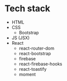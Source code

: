 # Tech stack

- HTML
- CSS
  - Bootstrap
- JS (JSX)
- React
  - react-router-dom
  - react-bootstrap
  - firebase
  - react-firebase-hooks
  - react-toastify
  - moment
